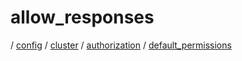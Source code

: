 # allow_responses

/ [config](reference/server-config/index.md) / [cluster](reference/server-config/config/cluster/index.md) / [authorization](reference/server-config/config/cluster/authorization/index.md) / [default_permissions](reference/server-config/config/cluster/authorization/default_permissions/index.md) 

